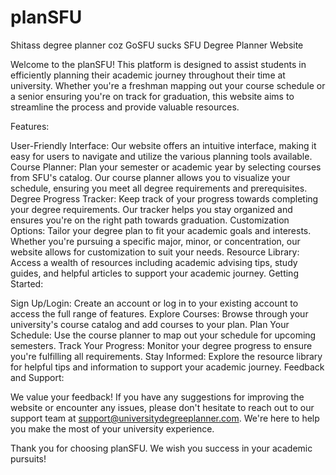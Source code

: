# planSFU
Shitass degree planner coz GoSFU sucks
SFU Degree Planner Website

Welcome to the planSFU! This platform is designed to assist students in efficiently planning their academic journey throughout their time at university. Whether you're a freshman mapping out your course schedule or a senior ensuring you're on track for graduation, this website aims to streamline the process and provide valuable resources.

Features:

User-Friendly Interface: Our website offers an intuitive interface, making it easy for users to navigate and utilize the various planning tools available.
Course Planner: Plan your semester or academic year by selecting courses from SFU's catalog. Our course planner allows you to visualize your schedule, ensuring you meet all degree requirements and prerequisites.
Degree Progress Tracker: Keep track of your progress towards completing your degree requirements. Our tracker helps you stay organized and ensures you're on the right path towards graduation.
Customization Options: Tailor your degree plan to fit your academic goals and interests. Whether you're pursuing a specific major, minor, or concentration, our website allows for customization to suit your needs.
Resource Library: Access a wealth of resources including academic advising tips, study guides, and helpful articles to support your academic journey.
Getting Started:

Sign Up/Login: Create an account or log in to your existing account to access the full range of features.
Explore Courses: Browse through your university's course catalog and add courses to your plan.
Plan Your Schedule: Use the course planner to map out your schedule for upcoming semesters.
Track Your Progress: Monitor your degree progress to ensure you're fulfilling all requirements.
Stay Informed: Explore the resource library for helpful tips and information to support your academic journey.
Feedback and Support:

We value your feedback! If you have any suggestions for improving the website or encounter any issues, please don't hesitate to reach out to our support team at support@universitydegreeplanner.com. We're here to help you make the most of your university experience.

Thank you for choosing planSFU. We wish you success in your academic pursuits!
